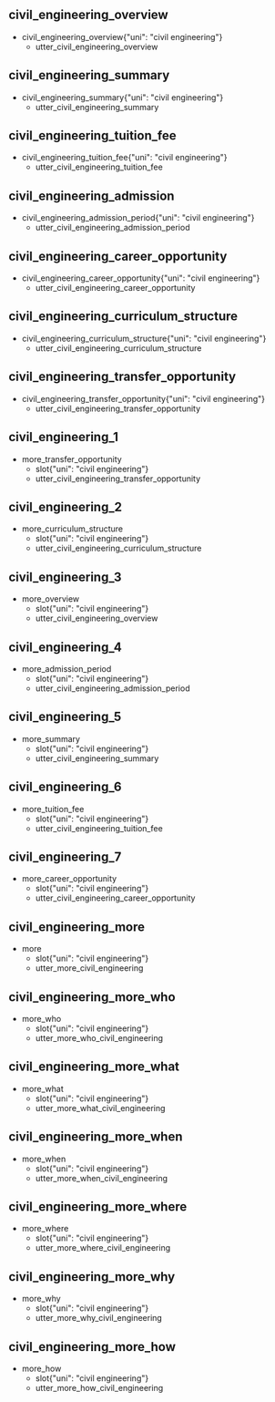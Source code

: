 ## civil_engineering_overview
* civil_engineering_overview{"uni": "civil engineering"}
    - utter_civil_engineering_overview

## civil_engineering_summary
* civil_engineering_summary{"uni": "civil engineering"}
    - utter_civil_engineering_summary

## civil_engineering_tuition_fee
* civil_engineering_tuition_fee{"uni": "civil engineering"}
    - utter_civil_engineering_tuition_fee

## civil_engineering_admission
* civil_engineering_admission_period{"uni": "civil engineering"}
    - utter_civil_engineering_admission_period

## civil_engineering_career_opportunity
* civil_engineering_career_opportunity{"uni": "civil engineering"}
    - utter_civil_engineering_career_opportunity

## civil_engineering_curriculum_structure
* civil_engineering_curriculum_structure{"uni": "civil engineering"}
    - utter_civil_engineering_curriculum_structure

## civil_engineering_transfer_opportunity
* civil_engineering_transfer_opportunity{"uni": "civil engineering"}
    - utter_civil_engineering_transfer_opportunity

## civil_engineering_1
* more_transfer_opportunity
    - slot{"uni": "civil engineering"}
    - utter_civil_engineering_transfer_opportunity

## civil_engineering_2
* more_curriculum_structure
    - slot{"uni": "civil engineering"}
    - utter_civil_engineering_curriculum_structure

## civil_engineering_3
* more_overview
    - slot{"uni": "civil engineering"}
    - utter_civil_engineering_overview

## civil_engineering_4
* more_admission_period
    - slot{"uni": "civil engineering"}
    - utter_civil_engineering_admission_period

## civil_engineering_5
* more_summary
    - slot{"uni": "civil engineering"}
    - utter_civil_engineering_summary

## civil_engineering_6
* more_tuition_fee
    - slot{"uni": "civil engineering"}
    - utter_civil_engineering_tuition_fee

## civil_engineering_7
* more_career_opportunity
    - slot{"uni": "civil engineering"}
    - utter_civil_engineering_career_opportunity

## civil_engineering_more
* more
    - slot{"uni": "civil engineering"}
    - utter_more_civil_engineering

## civil_engineering_more_who
* more_who
    - slot{"uni": "civil engineering"}
    - utter_more_who_civil_engineering

## civil_engineering_more_what
* more_what
    - slot{"uni": "civil engineering"}
    - utter_more_what_civil_engineering

## civil_engineering_more_when
* more_when
    - slot{"uni": "civil engineering"}
    - utter_more_when_civil_engineering

## civil_engineering_more_where
* more_where
    - slot{"uni": "civil engineering"}
    - utter_more_where_civil_engineering

## civil_engineering_more_why
* more_why
    - slot{"uni": "civil engineering"}
    - utter_more_why_civil_engineering

## civil_engineering_more_how
* more_how
    - slot{"uni": "civil engineering"}
    - utter_more_how_civil_engineering
